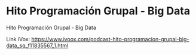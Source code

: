 # Hito Programación Grupal - Big Data
Hito Programación Grupal - Big Data

Link iVox: https://www.ivoox.com/podcast-hito-programacion-grupal-big-data_sq_f11835567_1.html
